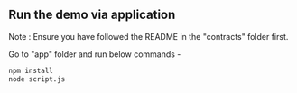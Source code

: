 ## Run the demo via application

Note : Ensure you have followed the README in the "contracts" folder first.

Go to "app" folder and run below commands - 

```bash
npm install
node script.js

```